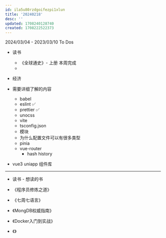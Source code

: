 ```yaml
---
id: ila5u80rzdgoifezpi1xlun
title: '20240218'
desc: ''
updated: 1708240128740
created: 1708222522373
---
```


2024/03/04 - 2023/03/10 To Dos

- 读书
    - 《全球通史》- 上册 本周完成
    - 
- 经济


- 需要详细了解的内容
    - babel
    - eslint ✅
    - prettier ✅
    - unocss
    - vite
    - tsconfig.json
    - 模块
    - 为什么配置文件可以有很多类型
    - pinia
    - vue-router
        - hash history


- vue3 uniapp 组件库


-----------

- 读书 - 想读的书

- 《程序员修炼之道》
- 《七周七语言》
- 《MongDB权威指南》
- 《Docker入门到实战》
- 《》
